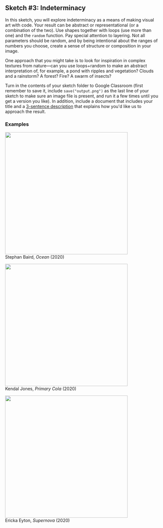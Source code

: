 ## Sketch #3: Indeterminacy

In this sketch, you will explore indeterminacy as a means of making visual art with code. Your result can be abstract or representational (or a combination of the two). Use shapes together with loops (use more than one) and the `random` function. Pay special attention to layering. Not all parameters should be random, and by being intentional about the ranges of numbers you choose, create a sense of structure or composition in your image.

One approach that you might take is to look for inspiration in complex textures from nature—can you use loops+random to make an abstract interpretation of, for example, a pond with ripples and vegetation? Clouds and a rainstorm? A forest? Fire? A swarm of insects?

Turn in the contents of your sketch folder to Google Classroom (first remember to save it, include `save("output.png")` as the last line of your sketch to make sure an image file is present, and run it a few times until you get a version you like). In addition, include a document that includes your title and a [3-sentence description](../../resources/description_guidelines.md) that explains how you'd like us to approach the result.


### Examples

<p>
  <img src="examples/stefan_baird_ocean.png" width="400" />
  <br />Stephan Baird, <i>Ocean</i> (2020)
</p>

<p>
  <img src="examples/kendal_jones_primary_cola.png" width="400" />
  <br />Kendal Jones, <i>Primary Cola</i> (2020)
</p>

<p>
  <img src="examples/ericka_eyton_supernova.png" width="400" />
  <br />Ericka Eyton, <i>Supernova</i> (2020)
</p>
